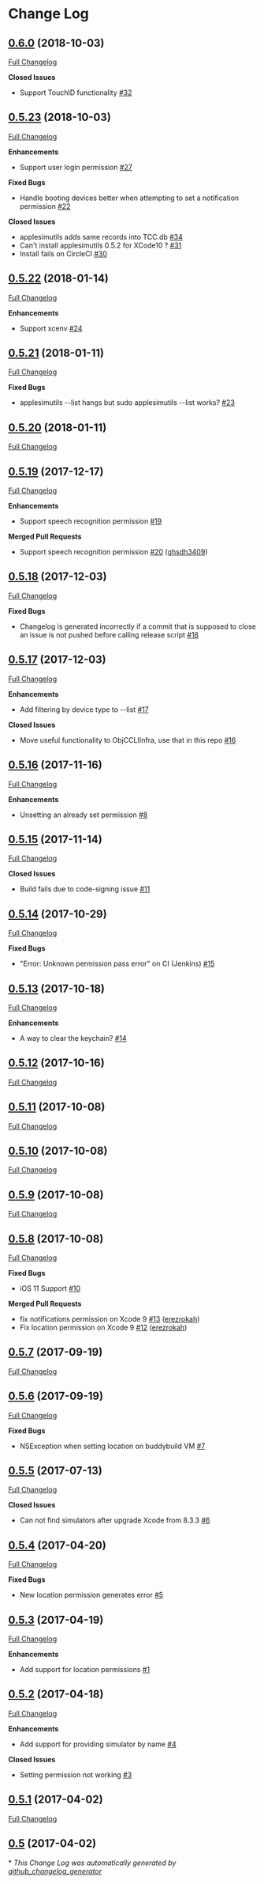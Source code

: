 # Change Log

## [0.6.0](https://github.com/wix/AppleSimulatorUtils/tree/0.6.0) (2018-10-03)
[Full Changelog](https://github.com/wix/AppleSimulatorUtils/compare/0.5.23...0.6.0)

**Closed Issues**

- Support TouchID functionality  [\#32](https://github.com/wix/AppleSimulatorUtils/issues/32)

## [0.5.23](https://github.com/wix/AppleSimulatorUtils/tree/0.5.23) (2018-10-03)
[Full Changelog](https://github.com/wix/AppleSimulatorUtils/compare/0.5.22...0.5.23)

**Enhancements**

- Support user login permission  [\#27](https://github.com/wix/AppleSimulatorUtils/issues/27)

**Fixed Bugs**

- Handle booting devices better when attempting to set a notification permission [\#22](https://github.com/wix/AppleSimulatorUtils/issues/22)

**Closed Issues**

- applesimutils adds same records into TCC.db [\#34](https://github.com/wix/AppleSimulatorUtils/issues/34)
- Can't install applesimutils 0.5.2 for XCode10 ? [\#31](https://github.com/wix/AppleSimulatorUtils/issues/31)
- Install fails on CircleCI  [\#30](https://github.com/wix/AppleSimulatorUtils/issues/30)

## [0.5.22](https://github.com/wix/AppleSimulatorUtils/tree/0.5.22) (2018-01-14)
[Full Changelog](https://github.com/wix/AppleSimulatorUtils/compare/0.5.21...0.5.22)

**Enhancements**

- Support xcenv [\#24](https://github.com/wix/AppleSimulatorUtils/issues/24)

## [0.5.21](https://github.com/wix/AppleSimulatorUtils/tree/0.5.21) (2018-01-11)
[Full Changelog](https://github.com/wix/AppleSimulatorUtils/compare/0.5.20...0.5.21)

**Fixed Bugs**

- applesimutils --list hangs but sudo applesimutils --list works? [\#23](https://github.com/wix/AppleSimulatorUtils/issues/23)

## [0.5.20](https://github.com/wix/AppleSimulatorUtils/tree/0.5.20) (2018-01-11)
[Full Changelog](https://github.com/wix/AppleSimulatorUtils/compare/0.5.19...0.5.20)

## [0.5.19](https://github.com/wix/AppleSimulatorUtils/tree/0.5.19) (2017-12-17)
[Full Changelog](https://github.com/wix/AppleSimulatorUtils/compare/0.5.18...0.5.19)

**Enhancements**

- Support speech recognition permission [\#19](https://github.com/wix/AppleSimulatorUtils/issues/19)

**Merged Pull Requests**

- Support speech recognition permission [\#20](https://github.com/wix/AppleSimulatorUtils/pull/20) ([ghsdh3409](https://github.com/ghsdh3409))

## [0.5.18](https://github.com/wix/AppleSimulatorUtils/tree/0.5.18) (2017-12-03)
[Full Changelog](https://github.com/wix/AppleSimulatorUtils/compare/0.5.17...0.5.18)

**Fixed Bugs**

- Changelog is generated incorrectly if a commit that is supposed to close an issue is not pushed before calling release script [\#18](https://github.com/wix/AppleSimulatorUtils/issues/18)

## [0.5.17](https://github.com/wix/AppleSimulatorUtils/tree/0.5.17) (2017-12-03)
[Full Changelog](https://github.com/wix/AppleSimulatorUtils/compare/0.5.16...0.5.17)

**Enhancements**

- Add filtering by device type to --list [\#17](https://github.com/wix/AppleSimulatorUtils/issues/17)

**Closed Issues**

- Move useful functionality to ObjCCLIInfra, use that in this repo [\#16](https://github.com/wix/AppleSimulatorUtils/issues/16)

## [0.5.16](https://github.com/wix/AppleSimulatorUtils/tree/0.5.16) (2017-11-16)
[Full Changelog](https://github.com/wix/AppleSimulatorUtils/compare/0.5.15...0.5.16)

**Enhancements**

- Unsetting an already set permission [\#8](https://github.com/wix/AppleSimulatorUtils/issues/8)

## [0.5.15](https://github.com/wix/AppleSimulatorUtils/tree/0.5.15) (2017-11-14)
[Full Changelog](https://github.com/wix/AppleSimulatorUtils/compare/0.5.14...0.5.15)

**Closed Issues**

- Build fails due to code-signing issue [\#11](https://github.com/wix/AppleSimulatorUtils/issues/11)

## [0.5.14](https://github.com/wix/AppleSimulatorUtils/tree/0.5.14) (2017-10-29)
[Full Changelog](https://github.com/wix/AppleSimulatorUtils/compare/0.5.13...0.5.14)

**Fixed Bugs**

- "Error: Unknown permission pass error" on CI \(Jenkins\) [\#15](https://github.com/wix/AppleSimulatorUtils/issues/15)

## [0.5.13](https://github.com/wix/AppleSimulatorUtils/tree/0.5.13) (2017-10-18)
[Full Changelog](https://github.com/wix/AppleSimulatorUtils/compare/0.5.12...0.5.13)

**Enhancements**

- A way to clear the keychain?  [\#14](https://github.com/wix/AppleSimulatorUtils/issues/14)

## [0.5.12](https://github.com/wix/AppleSimulatorUtils/tree/0.5.12) (2017-10-16)
[Full Changelog](https://github.com/wix/AppleSimulatorUtils/compare/0.5.11...0.5.12)

## [0.5.11](https://github.com/wix/AppleSimulatorUtils/tree/0.5.11) (2017-10-08)
[Full Changelog](https://github.com/wix/AppleSimulatorUtils/compare/0.5.10...0.5.11)

## [0.5.10](https://github.com/wix/AppleSimulatorUtils/tree/0.5.10) (2017-10-08)
[Full Changelog](https://github.com/wix/AppleSimulatorUtils/compare/0.5.9...0.5.10)

## [0.5.9](https://github.com/wix/AppleSimulatorUtils/tree/0.5.9) (2017-10-08)
[Full Changelog](https://github.com/wix/AppleSimulatorUtils/compare/0.5.8...0.5.9)

## [0.5.8](https://github.com/wix/AppleSimulatorUtils/tree/0.5.8) (2017-10-08)
[Full Changelog](https://github.com/wix/AppleSimulatorUtils/compare/0.5.7...0.5.8)

**Fixed Bugs**

- iOS 11 Support [\#10](https://github.com/wix/AppleSimulatorUtils/issues/10)

**Merged Pull Requests**

- fix notifications permission on Xcode 9 [\#13](https://github.com/wix/AppleSimulatorUtils/pull/13) ([erezrokah](https://github.com/erezrokah))
- Fix location permission on Xcode 9 [\#12](https://github.com/wix/AppleSimulatorUtils/pull/12) ([erezrokah](https://github.com/erezrokah))

## [0.5.7](https://github.com/wix/AppleSimulatorUtils/tree/0.5.7) (2017-09-19)
[Full Changelog](https://github.com/wix/AppleSimulatorUtils/compare/0.5.6...0.5.7)

## [0.5.6](https://github.com/wix/AppleSimulatorUtils/tree/0.5.6) (2017-09-19)
[Full Changelog](https://github.com/wix/AppleSimulatorUtils/compare/0.5.5...0.5.6)

**Fixed Bugs**

- NSException when setting location on buddybuild VM [\#7](https://github.com/wix/AppleSimulatorUtils/issues/7)

## [0.5.5](https://github.com/wix/AppleSimulatorUtils/tree/0.5.5) (2017-07-13)
[Full Changelog](https://github.com/wix/AppleSimulatorUtils/compare/0.5.4...0.5.5)

**Closed Issues**

- Can not find simulators after upgrade Xcode from 8.3.3 [\#6](https://github.com/wix/AppleSimulatorUtils/issues/6)

## [0.5.4](https://github.com/wix/AppleSimulatorUtils/tree/0.5.4) (2017-04-20)
[Full Changelog](https://github.com/wix/AppleSimulatorUtils/compare/0.5.3...0.5.4)

**Fixed Bugs**

- New location permission generates error [\#5](https://github.com/wix/AppleSimulatorUtils/issues/5)

## [0.5.3](https://github.com/wix/AppleSimulatorUtils/tree/0.5.3) (2017-04-19)
[Full Changelog](https://github.com/wix/AppleSimulatorUtils/compare/0.5.2...0.5.3)

**Enhancements**

- Add support for location permissions [\#1](https://github.com/wix/AppleSimulatorUtils/issues/1)

## [0.5.2](https://github.com/wix/AppleSimulatorUtils/tree/0.5.2) (2017-04-18)
[Full Changelog](https://github.com/wix/AppleSimulatorUtils/compare/0.5.1...0.5.2)

**Enhancements**

- Add support for providing simulator by name [\#4](https://github.com/wix/AppleSimulatorUtils/issues/4)

**Closed Issues**

- Setting permission not working [\#3](https://github.com/wix/AppleSimulatorUtils/issues/3)

## [0.5.1](https://github.com/wix/AppleSimulatorUtils/tree/0.5.1) (2017-04-02)
[Full Changelog](https://github.com/wix/AppleSimulatorUtils/compare/0.5...0.5.1)

## [0.5](https://github.com/wix/AppleSimulatorUtils/tree/0.5) (2017-04-02)


\* *This Change Log was automatically generated by [github_changelog_generator](https://github.com/skywinder/Github-Changelog-Generator)*